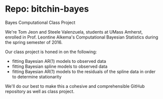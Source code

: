 # Repo: bitchin-bayes
Bayes Computational Class Project

We're Tom Jeon and Steele Valenzuela, students at UMass Amherst, enrolled in Prof. Leontine Alkema's Computational Bayesian Statistics during the spring semester of 2016.

Our class project is honed in on the following:

  - fitting Bayesian AR(1) models to observed data
  - fitting Bayesian spline models to observed data
  - fitting Bayesian AR(1) models to the residuals of the spline data in order to determine stationarity
  
We'll do our best to make this a cohesive and comprehensible GitHub repository as well as class project.